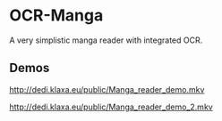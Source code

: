 # OCR-Manga
A very simplistic manga reader with integrated OCR.

Demos
-----
http://dedi.klaxa.eu/public/Manga_reader_demo.mkv

http://dedi.klaxa.eu/public/Manga_reader_demo_2.mkv
